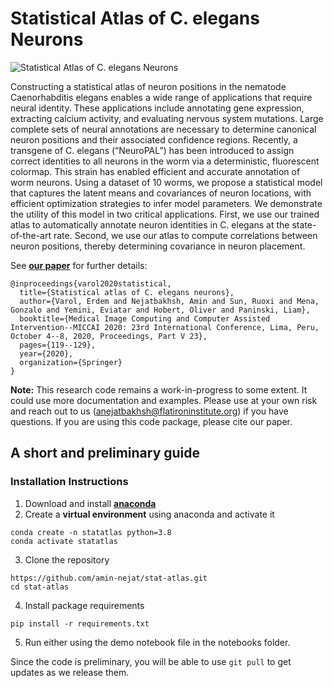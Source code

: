 # Statistical Atlas of C. elegans Neurons
![Statistical Atlas of C. elegans Neurons](https://github.com/amin-nejat/stat-atlas/assets/5959554/9d8ec6c4-dcde-4d92-b2b1-43e7a1536973)

Constructing a statistical atlas of neuron positions in the nematode Caenorhabditis elegans enables a wide range of applications that require neural identity. These applications include annotating gene expression, extracting calcium activity, and evaluating nervous system mutations. Large complete sets of neural annotations are necessary to determine canonical neuron positions and their associated confidence regions. Recently, a transgene of C. elegans (“NeuroPAL”) has been introduced to assign correct identities to all neurons in the worm via a deterministic, fluorescent colormap. This strain has enabled efficient and accurate annotation of worm neurons. Using a dataset of 10 worms, we propose a statistical model that captures the latent means and covariances of neuron locations, with efficient optimization strategies to infer model parameters. We demonstrate the utility of this model in two critical applications. First, we use our trained atlas to automatically annotate neuron identities in C. elegans at the state-of-the-art rate. Second, we use our atlas to compute correlations between neuron positions, thereby determining covariance in neuron placement.

See **[our paper](https://link.springer.com/chapter/10.1007/978-3-030-59722-1_12)** for further details:


```
@inproceedings{varol2020statistical,
  title={Statistical atlas of C. elegans neurons},
  author={Varol, Erdem and Nejatbakhsh, Amin and Sun, Ruoxi and Mena, Gonzalo and Yemini, Eviatar and Hobert, Oliver and Paninski, Liam},
  booktitle={Medical Image Computing and Computer Assisted Intervention--MICCAI 2020: 23rd International Conference, Lima, Peru, October 4--8, 2020, Proceedings, Part V 23},
  pages={119--129},
  year={2020},
  organization={Springer}
}
```
**Note:** This research code remains a work-in-progress to some extent. It could use more documentation and examples. Please use at your own risk and reach out to us (anejatbakhsh@flatironinstitute.org) if you have questions. If you are using this code package, please cite our paper.

## A short and preliminary guide

### Installation Instructions

1. Download and install [**anaconda**](https://docs.anaconda.com/anaconda/install/index.html)
2. Create a **virtual environment** using anaconda and activate it

```
conda create -n statatlas python=3.8
conda activate statatlas
```

3. Clone the repository

```
https://github.com/amin-nejat/stat-atlas.git
cd stat-atlas
```

4. Install package requirements

```
pip install -r requirements.txt
```

5. Run either using the demo notebook file in the notebooks folder.


Since the code is preliminary, you will be able to use `git pull` to get updates as we release them.
